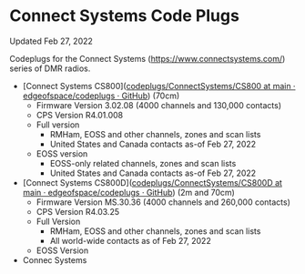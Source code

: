# Connect Systems Code Plugs

Updated Feb 27, 2022

Codeplugs for the Connect Systems (https://www.connectsystems.com/) series of DMR radios.

* [Connect Systems CS800]([codeplugs/ConnectSystems/CS800 at main · edgeofspace/codeplugs · GitHub](https://github.com/edgeofspace/codeplugs/tree/main/ConnectSystems/CS800)) (70cm)
  * Firmware Version 3.02.08 (4000 channels and 130,000 contacts)
  * CPS Version R4.01.008
  * Full version
    * RMHam, EOSS and other channels, zones and scan lists
    * United States and Canada contacts as-of Feb 27, 2022
  * EOSS version
    * EOSS-only related channels, zones and scan lists
    * United States and Canada contacts as-of Feb 27, 2022
* [Connect Systems CS800D]([codeplugs/ConnectSystems/CS800D at main · edgeofspace/codeplugs · GitHub](https://github.com/edgeofspace/codeplugs/tree/main/ConnectSystems/CS800D)) (2m and 70cm)
  * Firmware Version MS.30.36 (4000 channels and 260,000 contacts)
  * CPS Version R4.03.25
  * Full Version
    * RMHam, EOSS and other channels, zones and scan lists
    * All world-wide contacts as of Feb 27, 2022
  * EOSS Version
* Connec Systems
